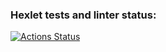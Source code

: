 ### Hexlet tests and linter status:
[![Actions Status](https://github.com/JLesn/python-project-52/actions/workflows/hexlet-check.yml/badge.svg)](https://github.com/JLesn/python-project-52/actions)